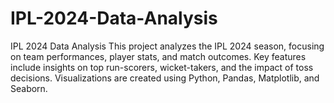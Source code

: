 # IPL-2024-Data-Analysis
IPL 2024 Data Analysis This project analyzes the IPL 2024 season, focusing on team performances, player stats, and match outcomes. Key features include insights on top run-scorers, wicket-takers, and the impact of toss decisions. Visualizations are created using Python, Pandas, Matplotlib, and Seaborn.
